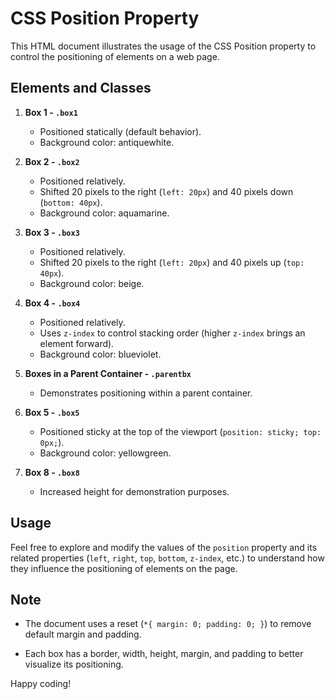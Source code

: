 # CSS Position Property

This HTML document illustrates the usage of the CSS Position property to control the positioning of elements on a web page.

## Elements and Classes

1. **Box 1 - `.box1`**
   - Positioned statically (default behavior).
   - Background color: antiquewhite.

2. **Box 2 - `.box2`**
   - Positioned relatively.
   - Shifted 20 pixels to the right (`left: 20px`) and 40 pixels down (`bottom: 40px`).
   - Background color: aquamarine.

3. **Box 3 - `.box3`**
   - Positioned relatively.
   - Shifted 20 pixels to the right (`left: 20px`) and 40 pixels up (`top: 40px`).
   - Background color: beige.

4. **Box 4 - `.box4`**
   - Positioned relatively.
   - Uses `z-index` to control stacking order (higher `z-index` brings an element forward).
   - Background color: blueviolet.

5. **Boxes in a Parent Container - `.parentbx`**
   - Demonstrates positioning within a parent container.

6. **Box 5 - `.box5`**
   - Positioned sticky at the top of the viewport (`position: sticky; top: 0px;`).
   - Background color: yellowgreen.

7. **Box 8 - `.box8`**
   - Increased height for demonstration purposes.

## Usage

Feel free to explore and modify the values of the `position` property and its related properties (`left`, `right`, `top`, `bottom`, `z-index`, etc.) to understand how they influence the positioning of elements on the page.

## Note

- The document uses a reset (`*{ margin: 0; padding: 0; }`) to remove default margin and padding.

- Each box has a border, width, height, margin, and padding to better visualize its positioning.

Happy coding!
